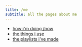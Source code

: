 ```yaml
---
title: /me
subtitle: all the pages about me
---
```


- [how i'm doing /now](/now)
- [the things i use](/uses)
- [the playlists i've made](/playlists)

